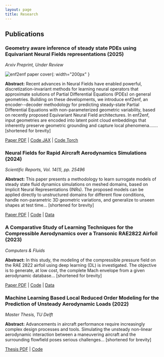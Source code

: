 ```yaml
---
layout: page
title: Research
---
```


## Publications
### Geometry aware inference of steady state PDEs using Equivariant Neural Fields representations (2025)
*Arxiv Preprint, Under Review*

![enf2enf paper cover](/assets/images/enf2enf_cover-1.png){: width="200px" }


**Abstract:** Recent advances in Neural Fields have enabled powerful, discretization-invariant methods for learning neural operators that approximate solutions of Partial Differential Equations (PDEs) on general geometries. Building on these developments, we introduce enf2enf, an encoder--decoder methodology for predicting steady-state Partial Differential Equations with non-parameterized geometric variability, based on recently proposed Equivariant Neural Field architectures. In enf2enf, input geometries are encoded into latent point cloud embeddings that inherently preserve geometric grounding and capture local phenomena....... [shortened for brevity]

[Paper PDF](https://arxiv.org/abs/2504.18591) | [Code JAX](https://github.com/giovannicatalani/enf2enf) | [Code Torch](https://github.com/giovannicatalani/enf2enf_pytorch) 

### Neural Fields for Rapid Aircraft Aerodynamics Simulations (2024)
*Scientific Reports, Vol. 14(1), pp. 25496*

**Abstract:** This paper presents a methodology to learn surrogate models of steady state fluid dynamics simulations on meshed domains, based on Implicit Neural Representations (INRs). The proposed models can be applied directly to unstructured domains for different flow conditions, handle non-parametric 3D geometric variations, and generalize to unseen shapes at test time... [shortened for brevity]

[Paper PDF](https://www.nature.com/articles/s41598-024-76983-w) | [Code](https://gitlab.isae-supaero.fr/gi.catalani/aero-nepf) | [Data](https://gitlab.isae-supaero.fr/gi.catalani/aero-nepf)

### A Comparative Study of Learning Techniques for the Compressible Aerodynamics over a Transonic RAE2822 Airfoil (2023)
*Computers & Fluids*

**Abstract:** In this study, the modeling of the compressible pressure field on the RAE 2822 airfoil using deep learning (DL) is investigated. The objective is to generate, at low cost, the complete Mach envelope from a given aerodynamic database... [shortened for brevity]

[Paper PDF](https://scholar.google.com/citations?view_op=view_citation&hl=fr&user=ZO1hXHEAAAAJ&citation_for_view=ZO1hXHEAAAAJ:u-x6o8ySG0sC) | [Code](link) | [Data](https://zenodo.org/records/12700680?token=eyJhbGciOiJIUzUxMiJ9.eyJpZCI6IjQyNzI4M2NmLWIwYjktNDc1Ny1hYjA5LTliYjU4YjY4MjFmNCIsImRhdGEiOnt9LCJyYW5kb20iOiI5ZjY5MWIzNWQ5MTRmNGE4ZDdjNmY4ZjI4MTY1NDAyMiJ9._BqW0JKCMiI89PjbTmNOtbvYO6iCBx-hjP4WRPGepV2ufmAlqk_SEmAgbPfqkW9YvjOsh67lHn2jGQ7cg_n1nw)

### Machine Learning Based Local Reduced Order Modeling for the Prediction of Unsteady Aerodynamic Loads (2022)
*Master Thesis, TU Delft*

**Abstract:** Advancements in aircraft performance require increasingly complex design processes and tools. Simulating the unsteady non-linear aerodynamic interaction between a maneuvering aircraft and the surrounding flowfield poses serious challenges... [shortened for brevity]

[Thesis PDF](https://resolver.tudelft.nl/uuid:cd5bf762-ab2a-4c9e-8b51-58a173440830) | [Code](https://github.com/giovannicatalani/CAE_ROM)